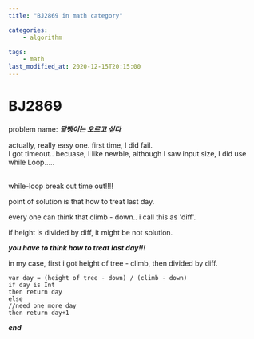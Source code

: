 ```yaml
---
title: "BJ2869 in math category"

categories:
    - algorithm

tags:
    - math
last_modified_at: 2020-12-15T20:15:00
---
```


# BJ2869

problem name: ***달팽이는 오르고 싶다***<br>

actually, really easy one. first time, I did fail.<br>
I got timeout.. becuase, I like newbie, although I saw input size, I did use while Loop.....<br>
<br>

while-loop break out time out!!!!

point of solution is that how to treat last day.

every one can think that climb - down.. i call this as 'diff'.

if height is divided by diff, it might be not solution.

***you have to think how to treat last day!!!***

in my case, first i got height of tree - climb, then divided by diff.

```
var day = (height of tree - down) / (climb - down)
if day is Int 
then return day
else
//need one more day
then return day+1
```

***end***
